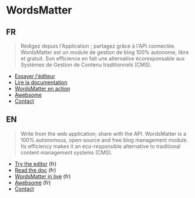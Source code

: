# WordsMatter

## FR

> Rédigez depuis l'Application ; partagez grâce à l'API connectée. WordsMatter est un module de gestion de blog 100% autonome, libre et gratuit. Son efficience en fait une alternative écoresponsable aux Systèmes de Gestion de Contenu traditionnels (CMS).

* [Essayer l'éditeur](https://awebsomefr.github.io/WordsMatter/)
* [Lire la documentation](https://awebsomefr.github.io/WordsMatter/help.html)
* [WordsMatter en action](https://awebsome.fr/blog-awebsome/awebsome-un-blog-ecoresponsable)
* [Awebsome](https://awebsome.fr)
* [Contact](https://awebsome.fr#contact)

## EN

> Write from the web application; share with the API. WordsMatter is a 100% autonomous, open-source and free blog management module. Its efficiency makes it an eco-responsible alternative to traditional content management systems (CMS).

* [Try the editor](https://awebsomefr.github.io/WordsMatter/) (fr)
* [Read the doc](https://awebsomefr.github.io/WordsMatter/help.html) (fr)
* [WordsMatter in live](https://awebsome.fr/blog-awebsome/awebsome-un-blog-ecoresponsable) (fr)
* [Awebsome](https://awebsome.fr) (fr)
* [Contact](https://awebsome.fr#contact)
